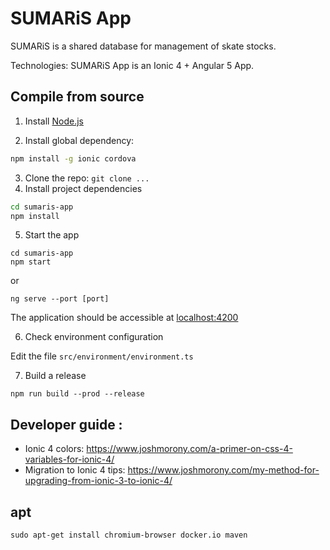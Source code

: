 # SUMARiS App

SUMARiS is a shared database for management of skate stocks.

Technologies: SUMARiS App is an Ionic 4 + Angular 5 App.

## Compile from source

1. Install [Node.js](https://nodejs.org/en/)

2. Install global dependency: 
```bash
npm install -g ionic cordova
```
3. Clone the repo: `git clone ...`
4. Install project dependencies
```bash
cd sumaris-app
npm install
```

5. Start the app
```
cd sumaris-app
npm start
```
or
```
ng serve --port [port]
```

The application should be accessible at [localhost:4200](http://localhost:4200)

6. Check environment configuration

Edit the file `src/environment/environment.ts`

7. Build a release
```
npm run build --prod --release
```


## Developer guide :

- Ionic 4 colors: https://www.joshmorony.com/a-primer-on-css-4-variables-for-ionic-4/
- Migration to Ionic 4 tips: https://www.joshmorony.com/my-method-for-upgrading-from-ionic-3-to-ionic-4/


## apt 
```
sudo apt-get install chromium-browser docker.io maven
```
